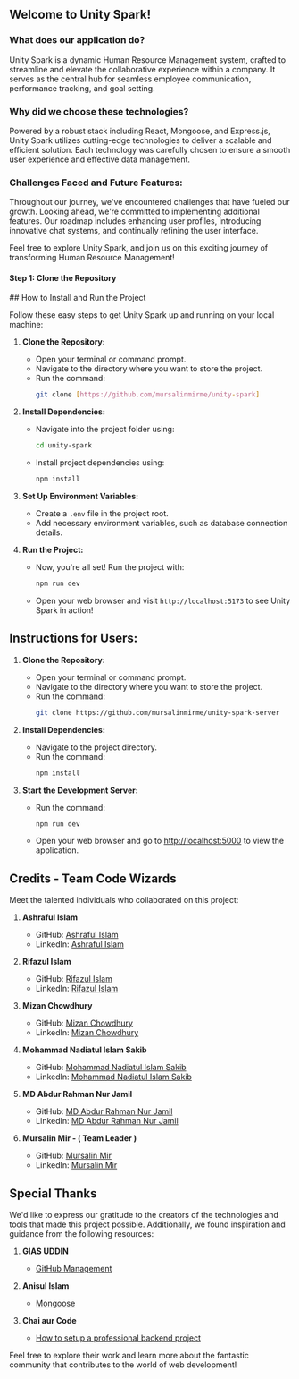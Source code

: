 ## Welcome to Unity Spark!

### What does our application do?

Unity Spark is a dynamic Human Resource Management system, crafted to streamline and elevate the collaborative experience within a company. It serves as the central hub for seamless employee communication, performance tracking, and goal setting.

### Why did we choose these technologies?

Powered by a robust stack including React, Mongoose, and Express.js, Unity Spark utilizes cutting-edge technologies to deliver a scalable and efficient solution. Each technology was carefully chosen to ensure a smooth user experience and effective data management.

### Challenges Faced and Future Features:

Throughout our journey, we've encountered challenges that have fueled our growth. Looking ahead, we're committed to implementing additional features. Our roadmap includes enhancing user profiles, introducing innovative chat systems, and continually refining the user interface.

Feel free to explore Unity Spark, and join us on this exciting journey of transforming Human Resource Management!

<h4>Step 1: Clone the Repository</h4>
## How to Install and Run the Project

Follow these easy steps to get Unity Spark up and running on your local machine:

1. **Clone the Repository:**

   - Open your terminal or command prompt.
   - Navigate to the directory where you want to store the project.
   - Run the command:
     ```bash
     git clone [https://github.com/mursalinmirme/unity-spark]
     ```

2. **Install Dependencies:**

   - Navigate into the project folder using:
     ```bash
     cd unity-spark
     ```
   - Install project dependencies using:
     ```bash
     npm install
     ```

3. **Set Up Environment Variables:**

   - Create a `.env` file in the project root.
   - Add necessary environment variables, such as database connection details.

4. **Run the Project:**
   - Now, you're all set! Run the project with:
     ```bash
     npm run dev
     ```
   - Open your web browser and visit `http://localhost:5173` to see Unity Spark in action!

## Instructions for Users:

1. **Clone the Repository:**

   - Open your terminal or command prompt.
   - Navigate to the directory where you want to store the project.
   - Run the command:
     ```bash
     git clone https://github.com/mursalinmirme/unity-spark-server
     ```

2. **Install Dependencies:**

   - Navigate to the project directory.
   - Run the command:
     ```bash
     npm install
     ```

3. **Start the Development Server:**
   - Run the command:
     ```bash
     npm run dev
     ```
   - Open your web browser and go to [http://localhost:5000](http://localhost:5000) to view the application.

## Credits - Team Code Wizards

Meet the talented individuals who collaborated on this project:

1. **Ashraful Islam**

   - GitHub: [Ashraful Islam](https://github.com/ashrafulrifaz)
   - LinkedIn: [Ashraful Islam](www.linkedin.com/in/imashrafulislam)

2. **Rifazul Islam**

   - GitHub: [Rifazul Islam](https://github.com/Rifazul-Islam)
   - LinkedIn: [Rifazul Islam](https://www.linkedin.com/in/rifazul-islam/)

3. **Mizan Chowdhury**

   - GitHub: [Mizan Chowdhury](https://github.com/Mizan-Chowdhury)
   - LinkedIn: [Mizan Chowdhury](https://linkedin.com/in/mizan-chowdhury)

4. **Mohammad Nadiatul Islam Sakib**

   - GitHub: [Mohammad Nadiatul Islam Sakib](https://github.com/nisakib07)
   - LinkedIn: [Mohammad Nadiatul Islam Sakib](https://www.linkedin.com/in/nadiatul-islam-sakib-3560b9243/)

5. **MD Abdur Rahman Nur Jamil**

   - GitHub: [MD Abdur Rahman Nur Jamil](https://github.com/mdabdurrahman07)
   - LinkedIn: [MD Abdur Rahman Nur Jamil](https://www.linkedin.com/in/md-abdur-rahman-nur-jamil-8b29412a5/)

6. **Mursalin Mir - ( Team Leader )**
   - GitHub: [Mursalin Mir](https://github.com/mursalinmirme)
   - LinkedIn: [Mursalin Mir](https://www.linkedin.com/in/mursalin-mir)

## Special Thanks

We'd like to express our gratitude to the creators of the technologies and tools that made this project possible. Additionally, we found inspiration and guidance from the following resources:

1. **GIAS UDDIN**

   - [GitHub Management](https://www.youtube.com/watch?v=zCtL4E7MGbA&t=1675s)

2. **Anisul Islam**

   - [Mongoose](https://www.youtube.com/watch?v=rQYZ3JmZsdI&list=PLgH5QX0i9K3p4ckbNCy71LRr_dG0AWGw9)

3. **Chai aur Code**
   - [How to setup a professional backend project](https://www.youtube.com/watch?v=rQYZ3JmZsdI&list=PLgH5QX0i9K3p4ckbNCy71LRr_dG0AWGw9)

Feel free to explore their work and learn more about the fantastic community that contributes to the world of web development!
